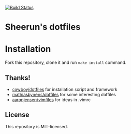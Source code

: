 [![Build Status](https://secure.travis-ci.org/sheerun/dotfiles.png?branch=master)](http://travis-ci.org/sheerun/dotfiles)

# Sheerun's dotfiles

# Installation

Fork this repository, clone it and run `make install` command.

## Thanks!

* [cowboy/dotfiles](https://github.com/cowboy/dotfiles) for installation script and framework
* [mathiasbynens/dotfiles](https://github.com/mathiasbynens/dotfiles) for some interesting dotfiles
* [aaronjensen/vimfiles](https://github.com/aaronjensen/vimfiles) for ideas in .vimrc

## License

This repository is MIT-licensed.
